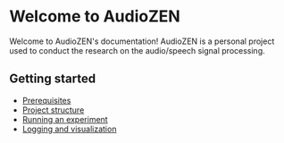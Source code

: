 # Welcome to AudioZEN

Welcome to AudioZEN's documentation! AudioZEN is a personal project used to conduct the research on the audio/speech signal processing.

## Getting started

- [Prerequisites](getting_started/prerequisites.md)
- [Project structure](getting_started/project_structure.md)
- [Running an experiment](getting_started/running_an_experiment.md)
- [Logging and visualization](getting_started/logging_and_visualization.md)
